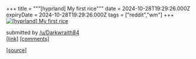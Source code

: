 +++
title = """[hyprland] My first rice"""
date = 2024-10-28T19:29:26.000Z
expiryDate = 2024-10-28T19:29:26.000Z
tags = ["reddit","wm"]
+++
[![[hyprland] My first rice](https://a.thumbs.redditmedia.com/hNlhds1RaBkeNIF_un_XTQ0D0Cs31XkrhzWiya0JJa4.jpg "[hyprland] My first rice")](https://www.reddit.com/r/unixporn/comments/1geauyb/hyprland_my_first_rice/)

submitted by [/u/Darkwraith84](https://www.reddit.com/user/Darkwraith84)  
[\[link\]](https://www.reddit.com/gallery/1geauyb) [\[comments\]](https://www.reddit.com/r/unixporn/comments/1geauyb/hyprland_my_first_rice/)

[[source]](https://www.reddit.com/r/unixporn/comments/1geauyb/hyprland_my_first_rice/)
